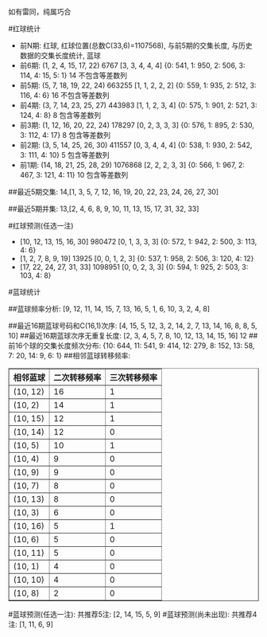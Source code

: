 <!-- 
.. title: 双色球2017082期(2017-07-16)数据分析报告
.. slug: slott-2017082-2017-07-16-report
.. date: 2017-07-17 08:00:00 UTC+08:00
.. tags: Lottery
.. link: 
.. description: 
.. type: text
-->

如有雷同，纯属巧合

<!-- TEASER_END-->

#红球统计

- 前N期: 红球, 红球位置(总数C(33,6)=1107568), 与前5期的交集长度, 与历史数据的交集长度统计, 蓝球
- 前6期: (1, 2, 4, 15, 17, 22) 6767 [3, 3, 4, 4, 4] {0: 541, 1: 950, 2: 506, 3: 114, 4: 15, 5: 1} 14 不包含等差数列
- 前5期: (5, 7, 18, 19, 22, 24) 663255 [1, 1, 2, 2, 2] {0: 559, 1: 935, 2: 512, 3: 116, 4: 6} 16 不包含等差数列
- 前4期: (3, 7, 14, 23, 25, 27) 443983 [1, 1, 2, 3, 4] {0: 575, 1: 901, 2: 521, 3: 124, 4: 8} 8 包含等差数列
- 前3期: (1, 12, 16, 20, 22, 24) 178297 [0, 2, 3, 3, 3] {0: 576, 1: 895, 2: 530, 3: 112, 4: 17} 8 包含等差数列
- 前2期: (3, 5, 14, 25, 26, 30) 411557 [0, 3, 4, 4, 4] {0: 538, 1: 930, 2: 542, 3: 111, 4: 10} 5 包含等差数列
- 前1期: (14, 18, 21, 25, 28, 29) 1076868 [2, 2, 2, 3, 3] {0: 566, 1: 967, 2: 467, 3: 121, 4: 11} 10 包含等差数列

##最近5期交集:
14,[1, 3, 5, 7, 12, 16, 19, 20, 22, 23, 24, 26, 27, 30]

##最近5期并集:
13,[2, 4, 6, 8, 9, 10, 11, 13, 15, 17, 31, 32, 33]

#红球预测(任选一注)

- [10, 12, 13, 15, 16, 30] 980472 [0, 1, 3, 3, 3] {0: 572, 1: 942, 2: 500, 3: 113, 4: 6}
- [1, 2, 7, 8, 9, 19] 13925 [0, 0, 1, 2, 3] {0: 537, 1: 958, 2: 506, 3: 120, 4: 12}
- [17, 22, 24, 27, 31, 33] 1098951 [0, 0, 2, 3, 3] {0: 594, 1: 925, 2: 503, 3: 103, 4: 8}

#蓝球统计

##蓝球频率分析:
[9, 12, 11, 14, 15, 7, 13, 16, 5, 1, 6, 10, 3, 2, 4, 8]

##最近16期蓝球号码和C(16,1)次序:
 [4, 15, 5, 12, 3, 2, 14, 2, 7, 13, 14, 16, 8, 8, 5, 10]
##最近16期蓝球次序无重复长度:
 [2, 3, 4, 5, 7, 8, 10, 12, 13, 14, 15, 16] 12
##前16个球的交集长度频次分布:
{10: 644, 11: 541, 9: 414, 12: 279, 8: 152, 13: 58, 7: 20, 14: 9, 6: 1}
##相邻蓝球转移频率:
 <table border="1" class="table table-striped dataframe">
  <thead>
    <tr style="text-align: right;">
      <th>相邻蓝球</th>
      <th>二次转移频率</th>
      <th>三次转移频率</th>
    </tr>
  </thead>
  <tbody>
    <tr>
      <td>(10, 12)</td>
      <td>16</td>
      <td>1</td>
    </tr>
    <tr>
      <td>(10, 2)</td>
      <td>14</td>
      <td>1</td>
    </tr>
    <tr>
      <td>(10, 15)</td>
      <td>12</td>
      <td>1</td>
    </tr>
    <tr>
      <td>(10, 14)</td>
      <td>12</td>
      <td>0</td>
    </tr>
    <tr>
      <td>(10, 5)</td>
      <td>10</td>
      <td>1</td>
    </tr>
    <tr>
      <td>(10, 4)</td>
      <td>9</td>
      <td>0</td>
    </tr>
    <tr>
      <td>(10, 9)</td>
      <td>9</td>
      <td>0</td>
    </tr>
    <tr>
      <td>(10, 7)</td>
      <td>8</td>
      <td>0</td>
    </tr>
    <tr>
      <td>(10, 13)</td>
      <td>8</td>
      <td>0</td>
    </tr>
    <tr>
      <td>(10, 3)</td>
      <td>6</td>
      <td>0</td>
    </tr>
    <tr>
      <td>(10, 16)</td>
      <td>5</td>
      <td>1</td>
    </tr>
    <tr>
      <td>(10, 6)</td>
      <td>5</td>
      <td>0</td>
    </tr>
    <tr>
      <td>(10, 11)</td>
      <td>5</td>
      <td>0</td>
    </tr>
    <tr>
      <td>(10, 1)</td>
      <td>4</td>
      <td>0</td>
    </tr>
    <tr>
      <td>(10, 10)</td>
      <td>4</td>
      <td>0</td>
    </tr>
    <tr>
      <td>(10, 8)</td>
      <td>2</td>
      <td>0</td>
    </tr>
  </tbody>
</table>
#蓝球预测(任选一注):
共推荐5注: [2, 14, 15, 5, 9]
#蓝球预测(尚未出现):
共推荐4注: [1, 11, 6, 9]

